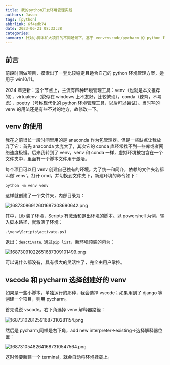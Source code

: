 ```yaml
---
title: 我的python开发环境管理实践
authors: Jason
tags: [python]
abbrlink: 6f4edb74
date: 2023-06-21 08:33:38
categories:
summary: 针对小脚本和大项目的不同场景下，基于 venv+vscode/pycharm 的 python 环境管理方案。
---
```


## 前言

前段时间做项目，摸索出了一套比较稳定且适合自己的 python 环境管理方案，适用于 win10/11。

2024 年更新：这个节点上，主流有四种环境管理工具：venv（也就是本文推荐的），virtualenv（貌似在 windows 上不友好，比较繁琐），conda（辣鸡，不考虑），poetry（号称现代化的 python 环境管理工具，以后可以尝试）。当时写的 venv 的用法还是有些不对的地方，故修改一下。

## venv 的使用

我在之前很长一段时间里用的是 anaconda 作为包管理器。但是一些缺点让我放弃了它：首先 anaconda 太庞大了，其次它的 conda 库经常找不到一些库或者网络速度极慢。后来我转到了 venv，venv 和 conda 一样，虚拟环境被包含在一个文件夹中，里面有一个脚本文件用于激活。

每个项目可以用 venv 创建自己独有的环境。为了统一和简介，依赖的文件夹名都叫做'venv'。打开 cmd，并切换到文件夹下，新建环境的命令如下：

```
python -m venv venv
```

这样就创建了一个文件夹，内部目录为：

![16873086912601687308690642.png](https://cdn.jsdelivr.net/gh/li199-code/blog-imgs@main/16873086912601687308690642.png)

其中，Lib 装了环境，Scripts 有激活和退出环境的脚本。以 powershell 为例，输入脚本路径，就激活了环境：

```
.\venv\Scripts\activate.ps1
```

退出：`deactivate`. 通过`pip list`，新环境预装的包为：

![16873091022651687309101499.png](https://cdn.jsdelivr.net/gh/li199-code/blog-imgs@main/16873091022651687309101499.png)

可以说什么都没有，具有很大的灵活性了，完全由用户掌控。

## vscode 和 pycharm 选择创建好的 venv

如果是一些小脚本，单独运行的那种，我会选择 vscode；如果用到了 django 等创建一个项目，则用 pycharm。

首先说说 vscode。右下角选择 venv 解释器路径：

![16873102812591687310281154.png](https://cdn.jsdelivr.net/gh/li199-code/blog-imgs@main/16873102812591687310281154.png)

然后是 pycharm,同样是右下角，add new interpreter->existing->选择解释器位置：

![16873105482641687310547564.png](https://cdn.jsdelivr.net/gh/li199-code/blog-imgs@main/16873105482641687310547564.png)

这时候要新建一个 terminal，就会自动将环境挂载上。
